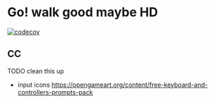 # Go! walk good maybe HD

[![codecov](https://codecov.io/gh/sardap/go-walk-good-maybe-hd/branch/master/graph/badge.svg?token=T6K6ZIK737)](https://codecov.io/gh/sardap/go-walk-good-maybe-hd)

## CC
TODO clean this up
* input icons https://opengameart.org/content/free-keyboard-and-controllers-prompts-pack